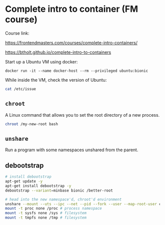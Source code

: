 # Complete intro to container (FM course)

Course link:

https://frontendmasters.com/courses/complete-intro-containers/

https://btholt.github.io/complete-intro-to-containers

Start up a Ubuntu VM using docker:

```docker
docker run -it --name docker-host --rm --privileged ubuntu:bionic
```

While inside the VM, check the version of Ubuntu:

```bash
cat /etc/issue
```

## `chroot`

A Linux command that allows you to set the root directory of a new process.

```bash
chroot /my-new-root bash
```

## `unshare`

Run a program with some namespaces unshared from the parent.

## debootstrap

```bash
# install debootstrap
apt-get update -y
apt-get install debootstrap -y
debootstrap --variant=minbase bionic /better-root

# head into the new namespace'd, chroot'd environment
unshare --mount --uts --ipc --net --pid --fork --user --map-root-user chroot /better-root bash # this also chroot's for us
mount -t proc none /proc # process namespace
mount -t sysfs none /sys # filesystem
mount -t tmpfs none /tmp # filesystem
```
